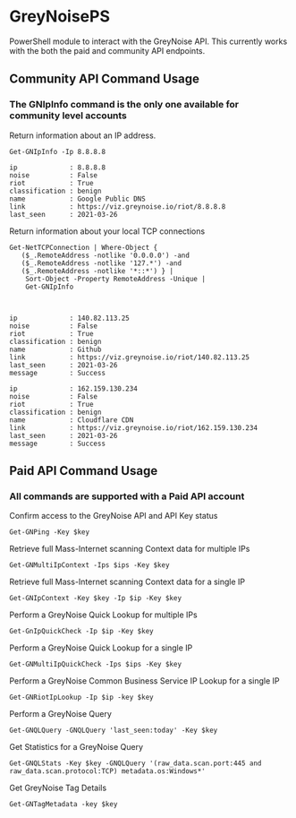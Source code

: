 # GreyNoisePS
 PowerShell module to interact with the GreyNoise API. This currently works with the both the paid and community API endpoints.


## Community API Command Usage

### The GNIpInfo command is the only one available for community level accounts

Return information about an IP address.

```
Get-GNIpInfo -Ip 8.8.8.8

ip             : 8.8.8.8
noise          : False
riot           : True
classification : benign
name           : Google Public DNS
link           : https://viz.greynoise.io/riot/8.8.8.8
last_seen      : 2021-03-26

```

Return information about your local TCP connections

```
Get-NetTCPConnection | Where-Object {
   ($_.RemoteAddress -notlike '0.0.0.0') -and
   ($_.RemoteAddress -notlike '127.*') -and
   ($_.RemoteAddress -notlike '*::*') } |
    Sort-Object -Property RemoteAddress -Unique |
	Get-GNIpInfo



ip             : 140.82.113.25
noise          : False
riot           : True
classification : benign
name           : Github
link           : https://viz.greynoise.io/riot/140.82.113.25
last_seen      : 2021-03-26
message        : Success

ip             : 162.159.130.234
noise          : False
riot           : True
classification : benign
name           : Cloudflare CDN
link           : https://viz.greynoise.io/riot/162.159.130.234
last_seen      : 2021-03-26
message        : Success

```


## Paid API Command Usage

### All commands are supported with a Paid API account

Confirm access to the GreyNoise API and API Key status

```
Get-GNPing -Key $key
```

Retrieve full Mass-Internet scanning Context data for multiple IPs

```
Get-GNMultiIpContext -Ips $ips -Key $key
```

Retrieve full Mass-Internet scanning Context data for a single IP

```
Get-GNIpContext -Key $key -Ip $ip -Key $key
```

Perform a GreyNoise Quick Lookup for multiple IPs

```
Get-GnIpQuickCheck -Ip $ip -Key $key
```

Perform a GreyNoise Quick Lookup for a single IP

```
Get-GNMultiIpQuickCheck -Ips $ips -Key $key
```

Perform a GreyNoise Common Business Service IP Lookup for a single IP

```
Get-GNRiotIpLookup -Ip $ip -key $key
```

Perform a GreyNoise Query

```
Get-GNQLQuery -GNQLQuery 'last_seen:today' -Key $key
```

Get Statistics for a GreyNoise Query

```
Get-GNQLStats -Key $key -GNQLQuery '(raw_data.scan.port:445 and raw_data.scan.protocol:TCP) metadata.os:Windows*'
```

Get GreyNoise Tag Details

```
Get-GNTagMetadata -key $key
```